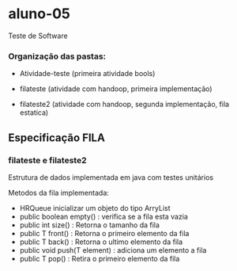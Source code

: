 # aluno-05

Teste de Software 

<h3>Organização das pastas:</h3>

* Atividade-teste (primeira atividade bools)

* filateste (atividade com handoop, primeira implementação)

* filateste2 (atividade com handoop, segunda implementação, fila estatica)

<h2>Especificação FILA </h2> <h3>filateste e filateste2</h3>

Estrutura de dados implementada em java com testes unitários

Metodos da fila implementada:

* HRQueue<T> inicializar um objeto do tipo ArryList
* public boolean empty() : verifica se a fila esta vazia 
* public int size() : Retorna o tamanho da fila
* public T front() : Retorna o primeiro elemento da fila
* public T back() : Retorna o ultimo elemento da fila
* public void push(T element) : adiciona um elemento a fila
* public T pop() : Retira o primeiro elemento da fila
  

